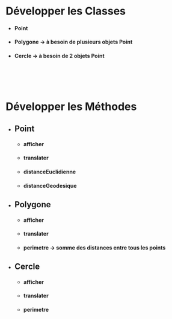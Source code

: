 # Développer les Classes
  - #### Point
  - #### Polygone -> à besoin de plusieurs objets Point
  - #### Cercle   -> à besoin de 2 objets Point
<br> <br> <br>

# Développer les Méthodes
  - ## Point
    - #### afficher
    - #### translater
    - #### distanceEuclidienne
    - #### distanceGeodesique
  - ## Polygone
    - #### afficher
    - #### translater
    - #### perimetre -> somme des distances entre tous les points
  - ## Cercle
    - #### afficher
    - #### translater
    - #### perimetre
<br> <br> <br>
